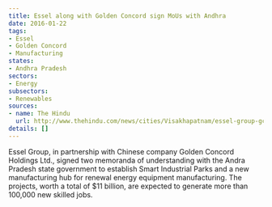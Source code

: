 ```yaml
---
title: Essel along with Golden Concord sign MoUs with Andhra
date: 2016-01-22
tags:
- Essel
- Golden Concord
- Manufacturing
states:
- Andhra Pradesh
sectors:
- Energy
subsectors:
- Renewables
sources:
- name: The Hindu
  url: http://www.thehindu.com/news/cities/Visakhapatnam/essel-group-gcl-to-invest-us-11-billion/article8100124.ece
details: []
---
```


Essel Group, in partnership with Chinese company Golden Concord Holdings Ltd., signed two memoranda of understanding with the Andra Pradesh state government to establish Smart Industrial Parks and a new manufacturing hub for renewal energy equipment manufacturing. The projects, worth a total of $11 billion, are expected to generate more than 100,000 new skilled jobs.
